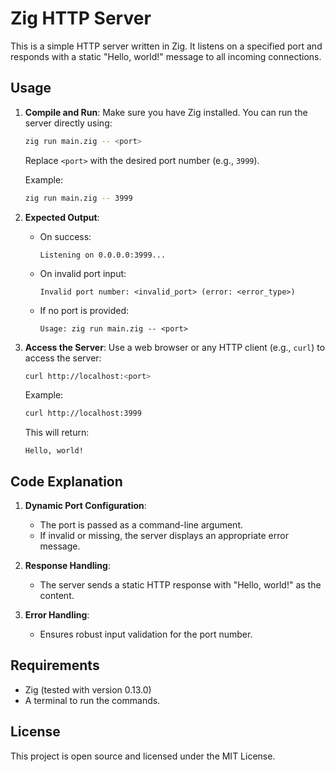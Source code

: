 
# Zig HTTP Server

This is a simple HTTP server written in Zig. It listens on a specified port and responds with a static "Hello, world!" message to all incoming connections.

## Usage

1. **Compile and Run**:
   Make sure you have Zig installed. You can run the server directly using:

   ```bash
   zig run main.zig -- <port>
   ```

   Replace `<port>` with the desired port number (e.g., `3999`).

   Example:
   ```bash
   zig run main.zig -- 3999
   ```

2. **Expected Output**:
   - On success:
     ```
     Listening on 0.0.0.0:3999...
     ```
   - On invalid port input:
     ```
     Invalid port number: <invalid_port> (error: <error_type>)
     ```
   - If no port is provided:
     ```
     Usage: zig run main.zig -- <port>
     ```

3. **Access the Server**:
   Use a web browser or any HTTP client (e.g., `curl`) to access the server:
   ```bash
   curl http://localhost:<port>
   ```

   Example:
   ```bash
   curl http://localhost:3999
   ```

   This will return:
   ```
   Hello, world!
   ```

## Code Explanation

1. **Dynamic Port Configuration**:
   - The port is passed as a command-line argument.
   - If invalid or missing, the server displays an appropriate error message.

2. **Response Handling**:
   - The server sends a static HTTP response with "Hello, world!" as the content.

3. **Error Handling**:
   - Ensures robust input validation for the port number.

## Requirements

- Zig (tested with version 0.13.0)
- A terminal to run the commands.

## License

This project is open source and licensed under the MIT License.
